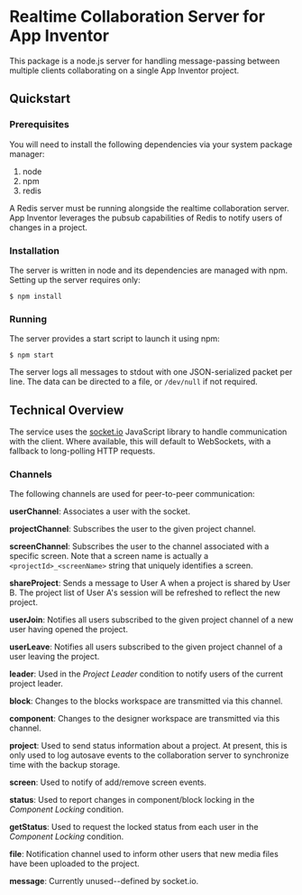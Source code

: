 # Realtime Collaboration Server for App Inventor

This package is a node.js server for handling message-passing between multiple clients collaborating on a single App Inventor project.

## Quickstart

### Prerequisites

You will need to install the following dependencies via your system package manager:

1. node
2. npm
3. redis

A Redis server must be running alongside the realtime collaboration server. App Inventor leverages the pubsub capabilities of Redis to notify users of changes in a project.

### Installation

The server is written in node and its dependencies are managed with npm. Setting up the server requires only:

```shell
$ npm install
```

### Running

The server provides a start script to launch it using npm:

```shell
$ npm start
```

The server logs all messages to stdout with one JSON-serialized packet per line. The data can be directed to a file, or `/dev/null` if not required.

## Technical Overview

The service uses the [socket.io](https://socket.io) JavaScript library to handle communication with the client. Where available, this will default to WebSockets, with a fallback to long-polling HTTP requests.

### Channels

The following channels are used for peer-to-peer communication:

__userChannel__: Associates a user with the socket.

__projectChannel__: Subscribes the user to the given project channel.

__screenChannel__: Subscribes the user to the channel associated with a specific screen. Note that a screen name is actually a `<projectId>_<screenName>` string that uniquely identifies a screen.

__shareProject__: Sends a message to User A when a project is shared by User B. The project list of User A's session will be refreshed to reflect the new project.

__userJoin__: Notifies all users subscribed to the given project channel of a new user having opened the project.

__userLeave__: Notifies all users subscribed to the given project channel of a user leaving the project.

__leader__: Used in the _Project Leader_ condition to notify users of the current project leader.

__block__: Changes to the blocks workspace are transmitted via this channel.

__component__: Changes to the designer workspace are transmitted via this channel.

__project__: Used to send status information about a project. At present, this is only used to log autosave events to the collaboration server to synchronize time with the backup storage.

__screen__: Used to notify of add/remove screen events.

__status__: Used to report changes in component/block locking in the _Component Locking_ condition.

__getStatus__: Used to request the locked status from each user in the _Component Locking_ condition.

__file__: Notification channel used to inform other users that new media files have been uploaded to the project.

__message__: Currently unused--defined by socket.io.


